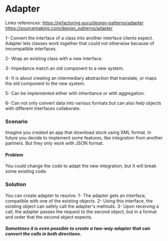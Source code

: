 # Adapter
Links references:
https://refactoring.guru/design-patterns/adapter
https://sourcemaking.com/design_patterns/adapter

  1- Convert the interface of a class into another interface clients expect. Adapter lets classes work together that could not otherwise because of imcompatible interfaces.
  
  2- Wrap an existing class with a new interface.
  
  3- Impedance match an old component to a new system.
  
  4- It is about creating an intermediary abstraction that translate, or maps the old component to the new system.
  
  5- Can be implemented either with inheritance or with aggregation.
  
  6- Can not only convert data into various formats but can also help objects with different interfaces collaborate.
  

### Scenario
  Imagine you created an app that download stock using XML format. In future you decide to implement some features, like integration from another partners. But they only work with JSON format.

#### Problem
  You could change the code to adapt the new integration, but It will break some existing code.

### Solution
  You can create adapter to resolve.
   1- The adapter gets an interface, compatible with one of the existing objects.
   2- Using this interface, the existing object can safely call the adapter's methods.
   3- Upon receiving a call, the adapter passes the request to the second object, but in a format and order that the second object expects.
   
 ##### Sometimes it is even possible to create a two-way adapter that can convert the calls in both directions.
